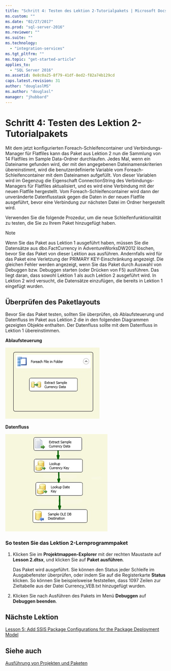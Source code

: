 ```yaml
---
title: "Schritt 4: Testen des Lektion 2-Tutorialpakets | Microsoft Docs"
ms.custom: ""
ms.date: "02/27/2017"
ms.prod: "sql-server-2016"
ms.reviewer: ""
ms.suite: ""
ms.technology: 
  - "integration-services"
ms.tgt_pltfrm: ""
ms.topic: "get-started-article"
applies_to: 
  - "SQL Server 2016"
ms.assetid: 0e8c0a25-8f79-41df-8ed2-f82a74b129cd
caps.latest.revision: 31
author: "douglaslMS"
ms.author: "douglasl"
manager: "jhubbard"
---
```

# Schritt 4: Testen des Lektion 2-Tutorialpakets
Mit dem jetzt konfigurierten Foreach-Schleifencontainer und Verbindungs-Manager für Flatfiles kann das Paket aus Lektion 2 nun die Sammlung von 14 Flatfiles im Sample Data-Ordner durchlaufen. Jedes Mal, wenn ein Dateiname gefunden wird, der mit den angegebenen Dateinamenskriterien übereinstimmt, wird die benutzerdefinierte Variable vom Foreach-Schleifencontainer mit dem Dateinamen aufgefüllt. Von dieser Variablen wird im Gegenzug die Eigenschaft ConnectionString des Verbindungs-Managers für Flatfiles aktualisiert, und es wird eine Verbindung mit der neuen Flatfile hergestellt. Vom Foreach-Schleifencontainer wird dann der unveränderte Datenflusstask gegen die Daten in der neuen Flatfile ausgeführt, bevor eine Verbindung zur nächsten Datei im Ordner hergestellt wird.  
  
Verwenden Sie die folgende Prozedur, um die neue Schleifenfunktionalität zu testen, die Sie zu Ihrem Paket hinzugefügt haben.  
  
> [!NOTE]  
> Wenn Sie das Paket aus Lektion 1 ausgeführt haben, müssen Sie die Datensätze aus dbo.FactCurrency in AdventureWorksDW2012 löschen, bevor Sie das Paket von dieser Lektion aus ausführen. Andernfalls wird für das Paket eine Verletzung der PRIMARY KEY-Einschränkung angezeigt. Die gleichen Fehler werden angezeigt, wenn Sie das Paket durch Auswahl von Debuggen bzw. Debuggen starten (oder Drücken von F5) ausführen. Das liegt daran, dass sowohl Lektion 1 als auch Lektion 2 ausgeführt wird. In Lektion 2 wird versucht, die Datensätze einzufügen, die bereits in Lektion 1 eingefügt wurden.  
  
## Überprüfen des Paketlayouts  
Bevor Sie das Paket testen, sollten Sie überprüfen, ob Ablaufsteuerung und Datenfluss im Paket aus Lektion 2 die in den folgenden Diagrammen gezeigten Objekte enthalten. Der Datenfluss sollte mit dem Datenfluss in Lektion 1 übereinstimmen.  
  
**Ablaufsteuerung**  
  
![Control flow in package](../integration-services/media/task4lesson2control.gif "Control flow in package")  
  
**Datenfluss**  
  
![Data flow in package](../integration-services/media/task9lesson1data.gif "Data flow in package")  
  
### So testen Sie das Lektion 2-Lernprogrammpaket  
  
1.  Klicken Sie im **Projektmappen-Explorer** mit der rechten Maustaste auf **Lesson 2.dtsx**, und klicken Sie auf **Paket ausführen**.  
  
    Das Paket wird ausgeführt. Sie können den Status jeder Schleife im Ausgabefenster überprüfen, oder indem Sie auf die Registerkarte **Status** klicken. So können Sie beispielsweise feststellen, dass 1097 Zeilen zur Zieltabelle aus der Datei Currency_VEB.txt hinzugefügt wurden.  
  
2.  Klicken Sie nach Ausführen des Pakets im Menü **Debuggen** auf **Debuggen beenden**.  
  
## Nächste Lektion  
[Lesson 5: Add SSIS Package Configurations for the Package Deployment Model](../integration-services/lesson-5-add-ssis-package-configurations-for-the-package-deployment-model.md)  
  
## Siehe auch  
[Ausführung von Projekten und Paketen](../Topic/Execution%20of%20Projects%20and%20Packages.md)  
  
  
  
